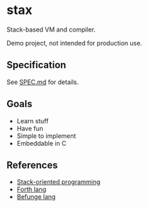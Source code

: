 # stax

Stack-based VM and compiler.

Demo project, not intended for production use.

## Specification

See [SPEC.md](./SPEC.md) for details.

## Goals

* Learn stuff
* Have fun
* Simple to implement
* Embeddable in C

## References

* [Stack-oriented programming](https://en.wikipedia.org/wiki/Stack-oriented_programming)
* [Forth lang](https://en.wikipedia.org/wiki/Forth_(programming_language))
* [Befunge lang](https://en.wikipedia.org/wiki/Befunge)
